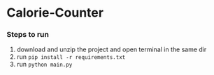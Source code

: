 # Calorie-Counter

### Steps to run
1. download and unzip the project and open terminal in the same dir
2. run `pip install -r requirements.txt`
3. run `python main.py`
